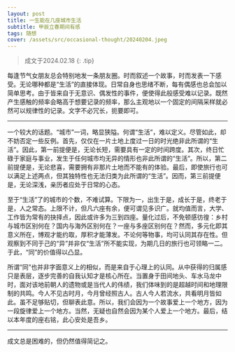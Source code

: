 ```yaml
---
layout: post
title: 一生能在几座城市生活
subtitle: 甲辰立春期间有感
tags: 随想
cover: /assets/src/occasional-thought/20240204.jpeg
---
```


> 成文于2024.02.18
{: .tip}

每逢节气女朋友总会特别地发一条朋友圈。时而叙述一个故事，时而发表一下感受。无论哪种都是“生活”的直接体现。日常自身也思绪不断，每有偶感也总会加以简单思考。由于皆来自于无意识、偶发性的事件，便使得此般感受难以记录。既然产生感触的频率会略高于想要记录的频率，那么主观地以一个固定的间隔采样就必然可以规律性的记录。文字不必冗长，扼要即可。

<hr>

一个较大的话题。“城市”一词，略显狭隘。何谓“生活”，难以定义。尽管如此，却不妨否定一些反例。首先，仅仅在一片土地上度过一日的时光绝非此所谓的“生活”。因此，第一前提便是，无论长短，需要具有一定的时间跨度。其次，终日忙碌于家庭与事业，发生于任何城市均无异的情形也非此所谓的“生活”。所以，第二前提便是，无论悲喜，需要拥有非那片土地而不能有的体验。最后，即使旅行也可以满足上述两点，但其独特性也无法归类为此所谓的“生活”。因而，第三前提便是，无论深浅，亲历者应处于日常的心态。

至于“生活”了的城市的个数，不难试算。下限为一，出生于是，成长于是，终老于是，人之常态。上限不计，但凡六座有余，便可谓见多识广。就均值而言，大学、工作皆为常有的抉择点，因此或许多为三到四座。量化过后，不免顿感彷徨：乡村与城市区别何在？国内与海外区别何在？一座与多座区别何在？然而，多元化即其意义所在，博观才能约取，厚积才能薄发。不论何等物事，均可认同其存在性。但观察到不同于己的“异”并非仅“生活”所不能实现，为期几日的旅行也可领略一二。于此，“同”的价值得以凸显。

所谓“同”也并非字面意义上的相似，而是来自于心理上的认同。从中获得的归属感只是表层，逐步完善的自我认知才是核心所在。当置身于田间地头、车水马龙中时，面对该地前朝人的遗物或是当代人的伟绩，我们体味到的是超越时间和地理限制的共鸣。今人不见古时月，今月曾经照古人。古人今人若流水，共看明月皆如此。虽不足够贴切，但聊表此意。所以，我们会因为一个故事爱上一个地方，因为一段旋律爱上一个地方。当然，无疑也自然会因为某个人爱上一个地方。最后，结以本年度的座右铭，此心安处是吾乡。

<hr>

成文总是困难的，但仍然值得简记之。
